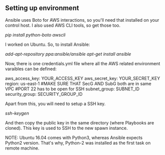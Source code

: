 <h2> Setting up environment </h2>

Ansible uses Boto for AWS interactions, so you'll need that installed on your control host. I also used AWS CLI tools, so get those too.

<i> pip install python-boto awscli </i>

I worked on Ubuntu. So, to install Ansible:

<i> add-apt-repository ppa:ansible/ansible
apt-get install ansible </i>

Now, there is one credentials.yml file where all the AWS related environment varaibles can be defined:

aws_access_key: YOUR_ACCESS_KEY
aws_secret_key: YOUR_SECRET_KEY
region: us-east-1
  #MAKE SURE THAT SecG AND SubG both are in same VPC
  #PORT 22 has to be open for SSH
subnet_group: SUBNET_ID
security_group: SECURITY_GROUP_ID

Apart from this, you will need to setup a SSH key.

<i> ssh-keygen </i>

And then copy the public key in the same directory (where Playbooks are cloned). This key is used to SSH to the new spawn instance.


NOTE: Ubuntu 16.04 comes with Python3, whereas Ansible expects Python2 version. That's why, Python-2 was installed as the first task on remote machine.
